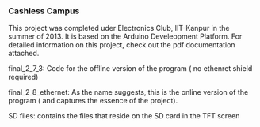 ### Cashless Campus

This project was completed uder Electronics Club, IIT-Kanpur in the summer of 2013. It is based on the Arduino Develeopment Platform.
For detailed information on this project, check out the pdf documentation attached.

final_2_7_3: Code for the offline version of the program ( no ethenret shield required)

final_2_8_ethernet: As the name suggests, this is the online version of the program ( and captures the essence of the project).

SD files: contains the files that reside on the SD card in the TFT screen 